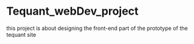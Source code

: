 # Tequant_webDev_project
this project is about designing the front-end part of the prototype of the tequant site
